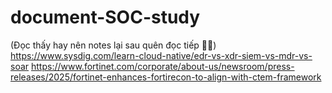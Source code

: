 # document-SOC-study
(Đọc thấy hay nên notes lại sau quên đọc tiếp 🕵️‍♂️)<br>
https://www.sysdig.com/learn-cloud-native/edr-vs-xdr-siem-vs-mdr-vs-soar
https://www.fortinet.com/corporate/about-us/newsroom/press-releases/2025/fortinet-enhances-fortirecon-to-align-with-ctem-framework
